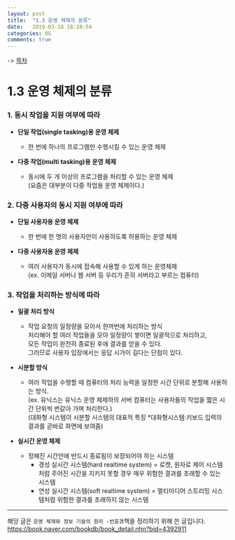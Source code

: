 ```yaml
---
layout: post
title:  "1.3 운영 체제의 분류"
date:   2019-03-18 18:28:54
categories: OS
comments: true
---
```


-> [목차](https://chogyujin.github.io/2019/03/17/%EB%AA%A9%EC%B0%A8/)

# 1.3 운영 체제의 분류

### 1. 동시 작업을 지원 여부에 따라

- **단일 작업(single tasking)용 운영 체제**
  + 한 번에 하나의 프로그램만 수행시킬 수 있는 운영 체제  


- **다중 작업(multi tasking)용 운영 체제**
  + 동시에 두 개 이상의 프로그램을 처리할 수 있는 운영 체제  
  (요즘은 대부분이 다중 작업용 운영 체제이다.)

### 2. 다중 사용자의 동시 지원 여부에 따라

- **단일 사용자용 운영 체제**
  + 한 번에 한 명의 사용자만이 사용하도록 허용하는 운영 체제  


- **다중 사용자용 운영 체제**
  + 여러 사용자가 동시에 접속해 사용할 수 있게 하는 운영체제  
  (ex. 이메일 서버나 웹 서버 등 우리가 흔히 서버라고 부르는 컴퓨터)  

### 3. 작업을 처리하는 방식에 따라

- **일괄 처리 방식**
  + 작업 요청의 일정량을 모아서 한꺼번에 처리하는 방식  
  처리해야 할 여러 작업들을 모아 일정량이 쌓이면 일괄적으로 처리하고,  
  모든 작업이 완전히 종료된 후에 결과를 얻을 수 있다.  
  그러므로 사용자 입장에서는 응답 시가이 길다는 단점이 있다.  
  

- **시분할 방식**
  + 여러 작업을 수행할 때 컴퓨터의 처리 능력을 일정한 시간 단위로 분할해 사용하는 방식.  
  (ex. 유닉스는 유닉스 운영 체제하의 서버 컴퓨터는 사용자들의 작업을 짧은 시간 단위씩 번갈아 가며 처리한다.)  
  (대화형 시스템이 시분할 시스템의 대표적 특징 *대화형시스템:키보드 입력의 결과를 곧바로 화면에 보여줌)  


- **실시간 운영 체제**
  + 정해진 시간안에 반드시 종료됨이 보장되어야 하는 시스템
    * 경성 실시간 시스템(hard realtime system)
      = 로켓, 원자로 제어 시스템처럼 주어진 시간을 지키지 못할 경우 매우 위험한 결과를 초래할 수 있는 시스템
    * 연성 실시간 시스템(soft realtime system)
      = 멀티미디어 스트리밍 시스템처럼 위험한 결과를 초래하지 않는 시스템

---  
  

해당 글은 `운영 체제와 정보 기술의 원리 -반효경`책을 정리하기 위해 쓴 글입니다.  
https://book.naver.com/bookdb/book_detail.nhn?bid=4392911
